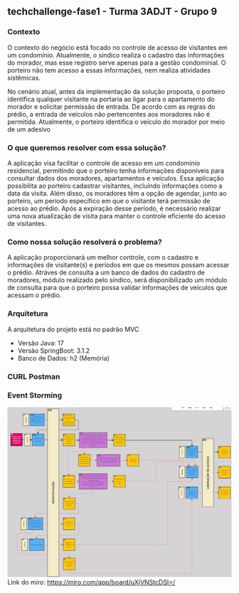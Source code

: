 ## techchallenge-fase1 - Turma 3ADJT - Grupo 9

### Contexto

O contexto do negócio está focado no controle de acesso de visitantes em um condomínio. Atualmente, o síndico realiza
o cadastro das informações do morador, mas esse registro serve apenas para a gestão condominial. O porteiro não tem
acesso a essas informações, nem realiza atividades sistêmicas.

No cenário atual, antes da implementação da solução proposta, o porteiro identifica qualquer visitante na portaria ao
ligar para o apartamento do morador e solicitar permissão de entrada. De acordo com as regras do prédio, a entrada de
veículos não pertencentes aos moradores não é permitida. Atualmente, o porteiro identifica o veículo do morador por
meio de um adesivo

### O que queremos resolver com essa solução?

A aplicação visa facilitar o controle de acesso em um condomínio residencial, permitindo que o porteiro tenha
informações disponíveis para consultar dados dos moradores, apartamentos e veículos. Essa aplicação possibilita ao
porteiro cadastrar visitantes, incluindo informações como a data da visita. Além disso, os moradores têm a opção
de agendar, junto ao porteiro, um período específico em que o visitante terá permissão de acesso ao prédio.
Após a expiração desse período, é necessário realizar uma nova atualização de visita para manter o controle eficiente
do acesso de visitantes.

### Como nossa solução resolverá o problema?

A aplicação proporcionará um melhor controle, com o cadastro e informações de visitante(s) e períodos em que
os mesmos possam acessar o prédio. Atráves de consulta a um banco de dados do cadastro de moradores, módulo realizado
pelo síndico, será disponibilizado um módulo de consulta para que o porteiro possa validar informações de veículos
que acessam o prédio.

### Arquitetura
A arquitetura do projeto está no padrão MVC
- Versão Java: 17
- Versão SpringBoot: 3.1.2
- Banco de Dados: h2 (Memória)

### CURL Postman

### Event Storming
![eventStorming.png](src%2Fmain%2Fresources%2FeventStorming.png)
Link do miro: https://miro.com/app/board/uXjVNStcDSI=/